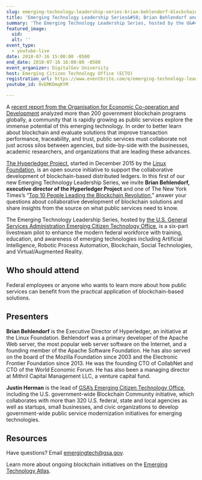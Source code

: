 ```yaml
---
slug: emerging-technology-leadership-series-brian-behlendorf-blockchain
title: 'Emerging Technology Leadership Series&#58; Brian Behlendorf and Blockchain'
summary: 'The Emerging Technology Leadership Series, hosted by the U&#46;S&#46; General Services Administration Emerging Citizen Technology Office, is a six-part livestream pilot to enhance the modern federal workforce with training, education and awareness of emerging technologies including Artificial Intelligence, Robotic Process Automation, Blockchain, Social Technologies and Virtual&#x2F;Augmented Reality&#46; '
featured_image: 
  uid: 
  alt: ''
event_type: 
  - youtube-live
date: 2018-07-16 15:00:00 -0500
end_date: 2018-07-16 16:00:00 -0500
event_organizer: DigitalGov University
host: Emerging Citizen Technology Office (ECTO) 
registration_url: https://www.eventbrite.com/e/emerging-technology-leadership-series-brian-behlendorf-and-blockchain-registration-47996835828
youtube_id: 0vEMKDmqKYM

---
```


A [recent report from the Organisation for Economic Co-operation and Development](https://oecd-opsi.org/new-opsi-guide-to-blockchain-in-the-public-sector/) analyzed more than 200 government blockchain programs globally, a community that is rapidly growing as public services explore the immense potential of this emerging technology. In order to better learn about blockchain and evaluate solutions that improve transaction performance, traceability, and trust, public services must collaborate not just across silos between agencies, but side-by-side with the businesses, academic researchers, and organizations that are leading these advances.

[The Hyperledger Project](https://www.hyperledger.org/), started in December 2015 by the [Linux Foundation](https://www.linuxfoundation.org/), is an open source initiative to support the collaborative development of blockchain-based distributed ledgers. In this first of our new Emerging Technology Leadership Series, we invite **Brian Behlendorf, executive director of the Hyperledger Project** and one of The New York Times’s “[Top 10 People Leading the Blockchain Revolution](https://www.nytimes.com/2018/06/27/business/dealbook/blockchain-stars.html),” answer your questions about collaborative development of blockchain solutions and share insights from the source on what public services need to know.

The Emerging Technology Leadership Series, hosted by [the U.S. General Services Administration Emerging Citizen Technology Office](https://emerging.digital.gov/), is a six-part livestream pilot to enhance the modern federal workforce with training, education, and awareness of emerging technologies including Artificial Intelligence, Robotic Process Automation, Blockchain, Social Technologies, and Virtual/Augmented Reality. 

## Who should attend

Federal employees or anyone who wants to learn more about how public services can benefit from the practical application of blockchain-based solutions. 

## Presenters

**Brian Behlendorf** is the Executive Director of Hyperledger, an initiative at the Linux Foundation. Behlendorf was a primary developer of the Apache Web server, the most popular web server software on the Internet, and a founding member of the Apache Software Foundation. He has also served on the board of the Mozilla Foundation since 2003 and the Electronic Frontier Foundation since 2013. He was the founding CTO of CollabNet and CTO of the World Economic Forum. He has also been a managing director at Mithril Capital Management LLC, a venture capital fund.

**Justin Herman** is the lead of [GSA’s Emerging Citizen Technology Office](https://emerging.digital.gov/), including the U.S. government-wide Blockchain Community initiative, which collaborates with more than 320 U.S. federal, state and local agencies as well as startups, small businesses, and civic organizations to develop government-wide public service modernization initiatives for emerging technologies.

## Resources

Have questions? Email [emergingtech@gsa.gov](mailto:emergingtech@gsa.gov).

Learn more about ongoing blockchain initiatives on the [Emerging Technology Atlas](https://emerging.digital.gov/).
